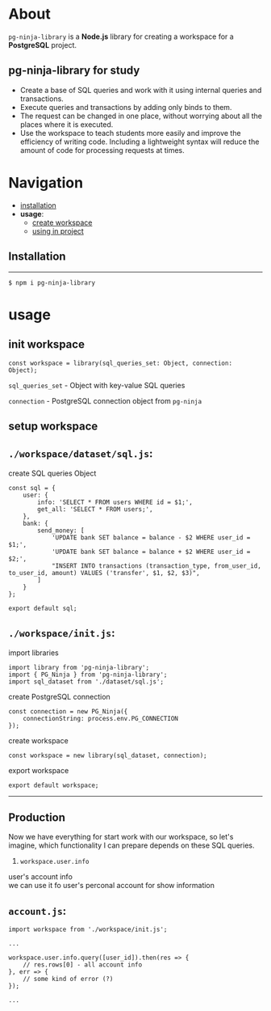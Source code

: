 # About

`pg-ninja-library` is a **Node.js** library for creating a workspace for a **PostgreSQL** project.

## pg-ninja-library for study

+ Create a base of SQL queries and work with it using internal queries and transactions.
+ Execute queries and transactions by adding only binds to them. 
+ The request can be changed in one place, without worrying about all the places where it is executed.
+ Use the workspace to teach students more easily and improve the efficiency of writing code. Including a lightweight syntax will reduce the amount of code for processing requests at times.

# Navigation

- [installation](#installation)
- **usage**:
    - [create workspace](#init-workspace)
    - [using in project](#production)

## Installation

---

```
$ npm i pg-ninja-library
```

# usage

## init workspace

```
const workspace = library(sql_queries_set: Object, connection: Object);
```

`sql_queries_set` - Object with key-value SQL queries

`connection` - PostgreSQL connection object from `pg-ninja`

## setup workspace

## `./workspace/dataset/sql.js`:

create SQL queries Object

```
const sql = {
    user: {
        info: 'SELECT * FROM users WHERE id = $1;',
        get_all: 'SELECT * FROM users;',
    },
    bank: {
        send_money: [
            'UPDATE bank SET balance = balance - $2 WHERE user_id = $1;',
            'UPDATE bank SET balance = balance + $2 WHERE user_id = $2;',
            "INSERT INTO transactions (transaction_type, from_user_id, to_user_id, amount) VALUES ('transfer', $1, $2, $3)",
        ]
    }
};

export default sql;
``` 

## `./workspace/init.js`:

import libraries

```
import library from 'pg-ninja-library';
import { PG_Ninja } from 'pg-ninja-library';
import sql_dataset from './dataset/sql.js';
```

create PostgreSQL connection

```
const connection = new PG_Ninja({
    connectionString: process.env.PG_CONNECTION
});
```

create workspace

```
const workspace = new library(sql_dataset, connection);
```

export workspace

```
export default workspace;
```

---

## Production

Now we have everything for start work with our workspace, so let's imagine, which functionality I can prepare depends on these SQL queries.

1. `workspace.user.info`

user's account info <br>
we can use it fo user's perconal account for show information

## `account.js`:

```
import workspace from './workspace/init.js';

...

workspace.user.info.query([user_id]).then(res => {
    // res.rows[0] - all account info
}, err => {
    // some kind of error (?)
});

...
